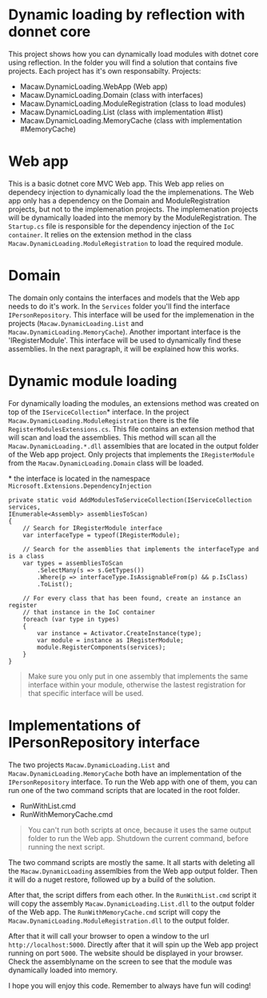 # Dynamic loading by reflection with donnet core

This project shows how you can dynamically load modules with dotnet core using reflection. In the folder you will find a solution that contains five projects. Each project has it's own responsabilty.
Projects:
- Macaw.DynamicLoading.WebApp (Web app)
- Macaw.DynamicLoading.Domain (class with interfaces)
- Macaw.DynamicLoading.ModuleRegistration (class to load modules)
- Macaw.DynamicLoading.List (class with implementation #list)
- Macaw.DynamicLoading.MemoryCache (class with implementation #MemoryCache)

# Web app
This is a basic dotnet core MVC Web app. This Web app relies on dependecy injection to dynamically load the the implemenations. The Web app only has a dependency on the Domain and ModuleRegistration projects, but not to the implemenation projects. The implemenation projects will be dynamically loaded into the memory by the ModuleRegistration. The `Startup.cs` file is responsible for the dependency injection of the `IoC container`. It relies on the extension method in the class `Macaw.DynamicLoading.ModuleRegistration` to load the required module.

# Domain
The domain only contains the interfaces and models that the Web app needs to do it's work. In the `Services` folder you'll find the interface `IPersonRepository`. This interface will be used for the implemenation in the projects (`Macaw.DynamicLoading.List` and `Macaw.DynamicLoading.MemoryCache`). Another important interface is the 'IRegisterModule'. This interface will be used to dynamically find these assemblies. In the next paragraph, it will be explained how this works.

# Dynamic module loading
For dynamically loading the modules, an extensions method was created on top of the `IServiceCollection`* interface. In the project `Macaw.DynamicLoading.ModuleRegistration` there is the file `RegisterModulesExtensions.cs`. This file contains an extension method that will scan and load the assemblies. This method will scan all the `Macaw.DynamicLoading.*.dll` assemlbies that are located in the output folder of the Web app project. Only projects that implements the `IRegisterModule` from the `Macaw.DynamicLoading.Domain` class will be loaded. 

\* the interface is located in the namespace `Microsoft.Extensions.DependencyInjection`

```
private static void AddModulesToServiceCollection(IServiceCollection services,
IEnumerable<Assembly> assembliesToScan)
{
    // Search for IRegisterModule interface
    var interfaceType = typeof(IRegisterModule);
    
    // Search for the assemblies that implements the interfaceType and is a class
    var types = assembliesToScan
        .SelectMany(s => s.GetTypes())
        .Where(p => interfaceType.IsAssignableFrom(p) && p.IsClass)
        .ToList();

    // For every class that has been found, create an instance an register
    // that instance in the IoC container
    foreach (var type in types)
    {
        var instance = Activator.CreateInstance(type);
        var module = instance as IRegisterModule;
        module.RegisterComponents(services);
    }
}
```

> Make sure you only put in one assembly that implements the same interface within your module, otherwise the lastest registration for that specific interface will be used.

# Implementations of IPersonRepository interface
The two projects `Macaw.DynamicLoading.List` and `Macaw.DynamicLoading.MemoryCache` both have an implementation of the `IPersonRepository` interface. To run the Web app with one of them, you can run one of the two command scripts that are located in the root folder.
- RunWithList.cmd
- RunWithMemoryCache.cmd

> You can't run both scripts at once, because it uses the same output folder to run the Web app. Shutdown the current command, before running the next script.

The two command scripts are mostly the same. It all starts with deleting all the `Macaw.DynamicLoading` assemlbies from the  Web app output folder. Then it will do a nuget restore, followed up by a build of the solution. 

After that, the script differs from each other. In the `RunWithList.cmd` script it will copy the assembly `Macaw.DynamicLoading.List.dll` to the output folder of the Web app. The `RunWithMemoryCache.cmd` script will copy the `Macaw.DynamicLoading.ModuleRegistration.dll` to the output folder.

After that it will call your browser to open a window to the url `http://localhost:5000`. Directly after that it will spin up the Web app project running on port `5000`. The website should be displayed in your browser. Check the assemblyname on the screen to see that the module was dynamically loaded into memory.

I hope you will enjoy this code. Remember to always have fun will coding!